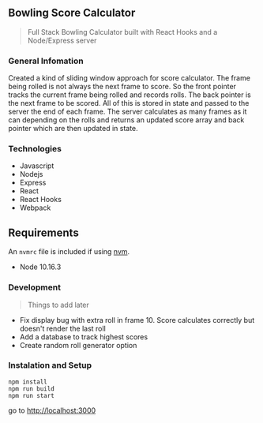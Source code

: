 ## Bowling Score Calculator

> Full Stack Bowling Calculator built with React Hooks and a Node/Express server

### General Infomation

Created a kind of sliding window approach for score calculator. The frame being rolled is not always the next frame to score. So the front pointer tracks the current frame being rolled and records rolls. The back pointer is the next frame to be scored. All of this is stored in state and passed to the server the end of each frame. The server calculates as many frames as it can depending on the rolls and returns an updated score array and back pointer which are then updated in state.

### Technologies
* Javascript
* Nodejs
* Express
* React
* React Hooks
* Webpack

## Requirements

An `nvmrc` file is included if using [nvm](https://github.com/creationix/nvm).

- Node 10.16.3

### Development

>Things to add later
* Fix display bug with extra roll in frame 10. Score calculates correctly but doesn't render the last roll
* Add a database to track highest scores
* Create random roll generator option

### Instalation and Setup

```
npm install
npm run build
npm run start
```

go to [http://localhost:3000](http://localhost:3000)